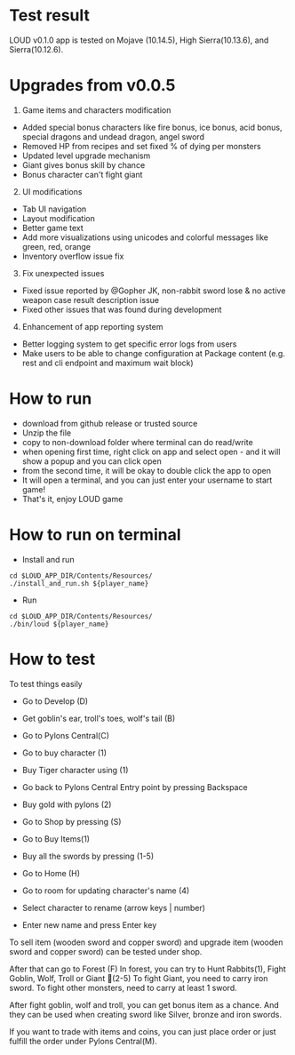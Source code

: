 # Test result

LOUD v0.1.0 app is tested on Mojave (10.14.5), High Sierra(10.13.6), and Sierra(10.12.6).

# Upgrades from v0.0.5
1. Game items and characters modification
- Added special bonus characters like fire bonus, ice bonus, acid bonus, special dragons and undead dragon, angel sword
- Removed HP from recipes and set fixed % of dying per monsters
- Updated level upgrade mechanism
- Giant gives bonus skill by chance
- Bonus character can't fight giant

2. UI modifications
- Tab UI navigation
- Layout modification
- Better game text
- Add more visualizations using unicodes and colorful messages like green, red, orange
- Inventory overflow issue fix

3. Fix unexpected issues
- Fixed issue reported by @Gopher JK, non-rabbit sword lose & no active weapon case result description issue
- Fixed other issues that was found during development

4. Enhancement of app reporting system
- Better logging system to get specific error logs from users
- Make users to be able to change configuration at Package content (e.g. rest and cli endpoint and maximum wait block)


# How to run

- download from github release or trusted source
- Unzip the file
- copy to non-download folder where terminal can do read/write
- when opening first time, right click on app and select open - and it will show a popup and you can click open
- from the second time, it will be okay to double click the app to open
- It will open a terminal, and you can just enter your username to start game!
- That's it, enjoy LOUD game

# How to run on terminal

- Install and run
```
cd $LOUD_APP_DIR/Contents/Resources/
./install_and_run.sh ${player_name}
```

- Run
```
cd $LOUD_APP_DIR/Contents/Resources/
./bin/loud ${player_name}
```

# How to test

To test things easily

- Go to Develop (D)
- Get goblin's ear, troll's toes, wolf's tail (B)

- Go to Pylons Central(C)
- Go to buy character (1)
- Buy Tiger character using (1)
- Go back to Pylons Central Entry point by pressing Backspace
- Buy gold with pylons (2)

- Go to Shop by pressing (S)
- Go to Buy Items(1)
- Buy all the swords by pressing (1-5)

- Go to Home (H)
- Go to room for updating character's name (4)
- Select character to rename (arrow keys | number)
- Enter new name and press Enter key

To sell item (wooden sword and copper sword) and upgrade item (wooden sword and copper sword) can be tested under shop.

After that can go to Forest (F)
In forest, you can try to Hunt Rabbits(1), Fight Goblin, Wolf, Troll or Giant 🗿(2-5)
To fight Giant, you need to carry iron sword.
To fight other monsters, need to carry at least 1 sword.

After fight goblin, wolf and troll, you can get bonus item as a chance.
And they can be used when creating sword like Silver, bronze and iron swords.

If you want to trade with items and coins, you can just place order or just fulfill the order under Pylons Central(M).